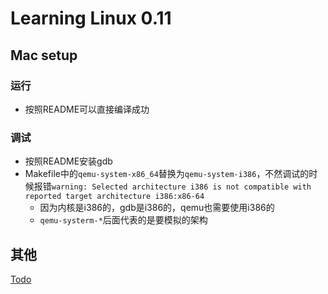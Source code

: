 # Learning Linux 0.11

## Mac setup
### 运行
- 按照README可以直接编译成功

### 调试
- 按照README安装gdb
- Makefile中的`qemu-system-x86_64`替换为`qemu-system-i386`，不然调试的时候报错`warning: Selected architecture i386 is not compatible with reported target architecture i386:x86-64`
	- 因为内核是i386的，gdb是i386的，qemu也需要使用i386的
	- `qemu-systerm-*`后面代表的是要模拟的架构


## 其他
[Todo](./Todo.lux.md)